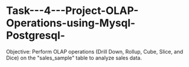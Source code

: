 # Task---4---Project-OLAP-Operations-using-Mysql-Postgresql-
Objective: Perform OLAP operations (Drill Down, Rollup, Cube, Slice, and Dice) on the "sales_sample" table to analyze sales data. 
